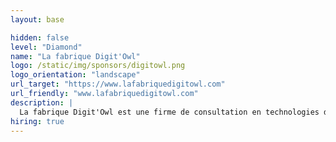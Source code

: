 ```yaml
---
layout: base

hidden: false
level: "Diamond"
name: "La fabrique Digit'Owl"
logo: /static/img/sponsors/digitowl.png
logo_orientation: "landscape"
url_target: "https://www.lafabriquedigitowl.com"
url_friendly: "www.lafabriquedigitowl.com"
description: |
  La fabrique Digit'Owl est une firme de consultation en technologies de l'information, reconnue pour son expertise technique et son innovation. Fondée par quatre experts issus du domaine, l'entreprise s'est toujours positionnée en tant qu'early adopter des nouvelles technologies, notamment dans les domaines de l'intelligence artificielle et des plateformes mobile. Nos collaborateurs, soigneusement sélectionnés, sont des profils techniques expérimentés, ce qui nous permet de maintenir un niveau d'excellence élevé.
hiring: true
---
```


